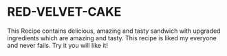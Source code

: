 # RED-VELVET-CAKE
This Recipe contains  delicious, amazing  and tasty sandwich with upgraded ingredients which are amazing and tasty. This recipe is liked my everyone and never fails. Try it you will like it!